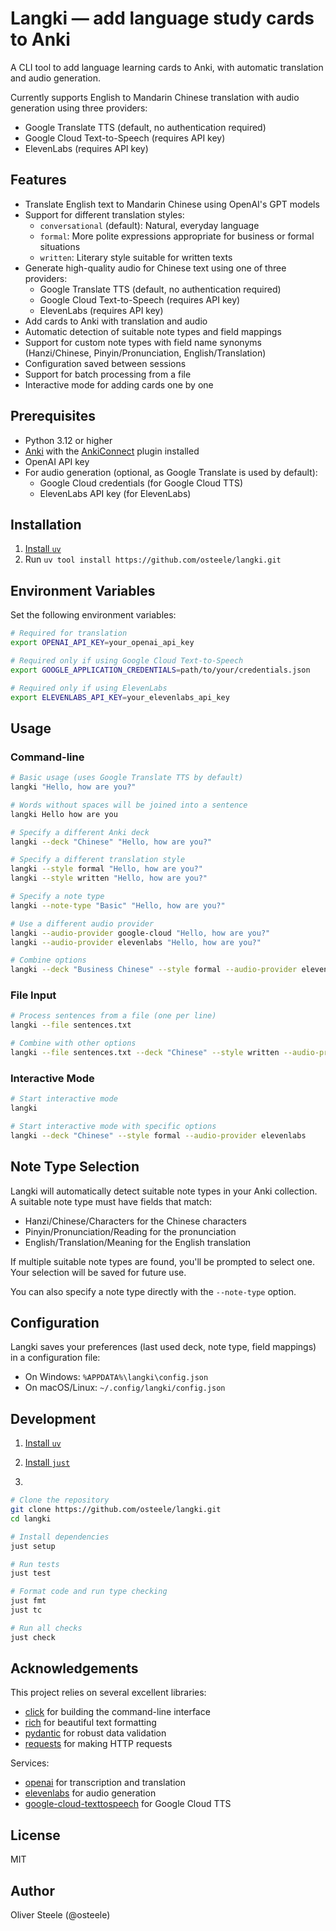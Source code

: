 # Langki — add language study cards to Anki
A CLI tool to add language learning cards to Anki, with automatic translation and audio generation.

Currently supports English to Mandarin Chinese translation with audio generation using three providers:
- Google Translate TTS (default, no authentication required)
- Google Cloud Text-to-Speech (requires API key)
- ElevenLabs (requires API key)

## Features

- Translate English text to Mandarin Chinese using OpenAI's GPT models
- Support for different translation styles:
  - `conversational` (default): Natural, everyday language
  - `formal`: More polite expressions appropriate for business or formal situations
  - `written`: Literary style suitable for written texts
- Generate high-quality audio for Chinese text using one of three providers:
  - Google Translate TTS (default, no authentication required)
  - Google Cloud Text-to-Speech (requires API key)
  - ElevenLabs (requires API key)
- Add cards to Anki with translation and audio
- Automatic detection of suitable note types and field mappings
- Support for custom note types with field name synonyms (Hanzi/Chinese, Pinyin/Pronunciation, English/Translation)
- Configuration saved between sessions
- Support for batch processing from a file
- Interactive mode for adding cards one by one

## Prerequisites

- Python 3.12 or higher
- [Anki](https://apps.ankiweb.net/) with the [AnkiConnect](https://ankiweb.net/shared/info/2055492159) plugin installed
- OpenAI API key
- For audio generation (optional, as Google Translate is used by default):
  - Google Cloud credentials (for Google Cloud TTS)
  - ElevenLabs API key (for ElevenLabs)

## Installation

1. [Install `uv`](https://docs.astral.sh/uv/getting-started/installation/)
2. Run `uv tool install https://github.com/osteele/langki.git`

## Environment Variables

Set the following environment variables:

```bash
# Required for translation
export OPENAI_API_KEY=your_openai_api_key

# Required only if using Google Cloud Text-to-Speech
export GOOGLE_APPLICATION_CREDENTIALS=path/to/your/credentials.json

# Required only if using ElevenLabs
export ELEVENLABS_API_KEY=your_elevenlabs_api_key
```

## Usage

### Command-line

```bash
# Basic usage (uses Google Translate TTS by default)
langki "Hello, how are you?"

# Words without spaces will be joined into a sentence
langki Hello how are you

# Specify a different Anki deck
langki --deck "Chinese" "Hello, how are you?"

# Specify a different translation style
langki --style formal "Hello, how are you?"
langki --style written "Hello, how are you?"

# Specify a note type
langki --note-type "Basic" "Hello, how are you?"

# Use a different audio provider
langki --audio-provider google-cloud "Hello, how are you?"
langki --audio-provider elevenlabs "Hello, how are you?"

# Combine options
langki --deck "Business Chinese" --style formal --audio-provider elevenlabs "Hello, how are you?"
```

### File Input

```bash
# Process sentences from a file (one per line)
langki --file sentences.txt

# Combine with other options
langki --file sentences.txt --deck "Chinese" --style written --audio-provider google-cloud
```

### Interactive Mode

```bash
# Start interactive mode
langki

# Start interactive mode with specific options
langki --deck "Chinese" --style formal --audio-provider elevenlabs
```

## Note Type Selection

Langki will automatically detect suitable note types in your Anki collection. A suitable note type must have fields that match:

- Hanzi/Chinese/Characters for the Chinese characters
- Pinyin/Pronunciation/Reading for the pronunciation
- English/Translation/Meaning for the English translation

If multiple suitable note types are found, you'll be prompted to select one. Your selection will be saved for future use.

You can also specify a note type directly with the `--note-type` option.

## Configuration

Langki saves your preferences (last used deck, note type, field mappings) in a configuration file:

- On Windows: `%APPDATA%\langki\config.json`
- On macOS/Linux: `~/.config/langki/config.json`

## Development

1. [Install `uv`](https://docs.astral.sh/uv/getting-started/installation/)
2. [Install `just`](https://just.systems/man/en/pre-built-binaries.html)

3.
```bash
# Clone the repository
git clone https://github.com/osteele/langki.git
cd langki

# Install dependencies
just setup

# Run tests
just test

# Format code and run type checking
just fmt
just tc

# Run all checks
just check
```

## Acknowledgements

This project relies on several excellent libraries:

- [click](https://github.com/pallets/click) for building the command-line interface
- [rich](https://github.com/Textualize/rich) for beautiful text formatting
- [pydantic](https://github.com/samuelcolvin/pydantic) for robust data validation
- [requests](https://github.com/psf/requests) for making HTTP requests

Services:
- [openai](https://github.com/openai/openai-python) for transcription and translation
- [elevenlabs](https://github.com/elevenlabs/elevenlabs-python) for audio generation
- [google-cloud-texttospeech](https://github.com/googleapis/python-texttospeech) for Google Cloud TTS

## License

MIT

## Author

Oliver Steele (@osteele)
